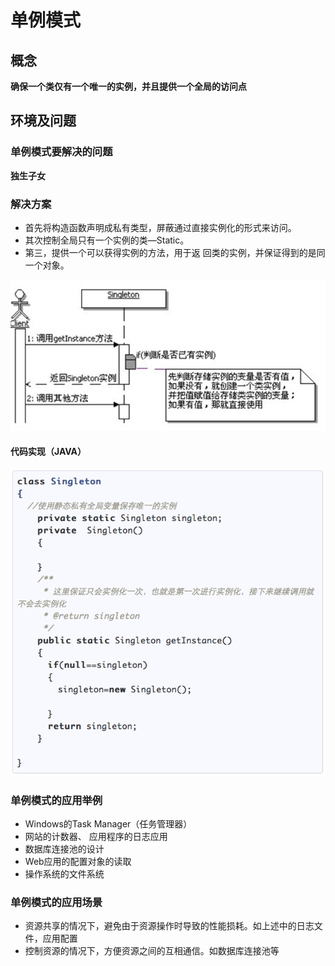 # 单例模式

## 概念

**确保一个类仅有一个唯一的实例，并且提供一个全局的访问点**

## 环境及问题

### 单例模式要解决的问题

**独生子女**

### 解决方案

- 首先将构造函数声明成私有类型，屏蔽通过直接实例化的形式来访问。
- 其次控制全局只有一个实例的类—Static。
- 第三，提供一个可以获得实例的方法，用于返 回类的实例，并保证得到的是同一个对象。

![singleton](../images/singleton/singleton.png)

#### 代码实现（JAVA）

![singletoncode](../images/singleton/singletoncode.png)

### 单例模式的应用举例

- Windows的Task Manager（任务管理器）
- 网站的计数器、  应用程序的日志应用
- 数据库连接池的设计
- Web应用的配置对象的读取
- 操作系统的文件系统

### 单例模式的应用场景

- 资源共享的情况下，避免由于资源操作时导致的性能损耗。如上述中的日志文件，应用配置
- 控制资源的情况下，方便资源之间的互相通信。如数据库连接池等
